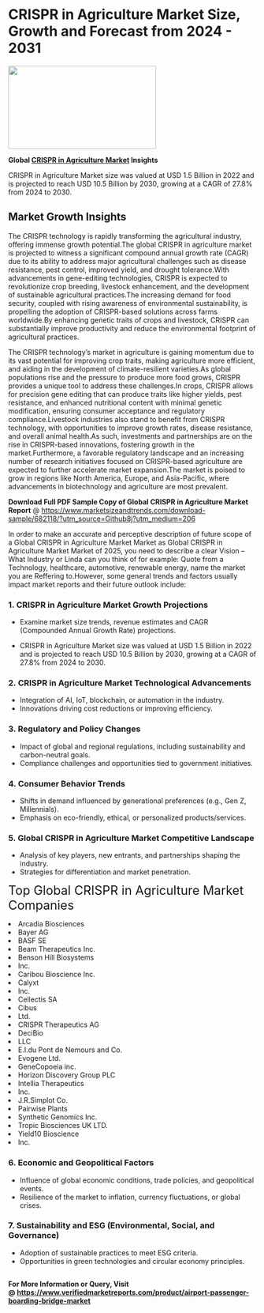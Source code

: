 <H1>CRISPR in Agriculture Market Size, Growth and Forecast from 2024 - 2031</H1><img class="aligncenter size-medium wp-image-584254" src="https://thirdeyenews.in/wp-content/uploads/2024/09/Global-Market-Research-300x168.jpeg" alt="" width="300" height="168" /><p><strong>Global&nbsp;<a href="https://www.marketsizeandtrends.com/download-sample/682118/?utm_source=Github8j?utm_medium=206">CRISPR in Agriculture Market</a> Insights</strong></p><p>CRISPR in Agriculture Market size was valued at USD 1.5 Billion in 2022 and is projected to reach USD 10.5 Billion by 2030, growing at a CAGR of 27.8% from 2024 to 2030.</p><p><h2>Market Growth Insights</h2> <p>The CRISPR technology is rapidly transforming the agricultural industry, offering immense growth potential.The global CRISPR in agriculture market is projected to witness a significant compound annual growth rate (CAGR) due to its ability to address major agricultural challenges such as disease resistance, pest control, improved yield, and drought tolerance.With advancements in gene-editing technologies, CRISPR is expected to revolutionize crop breeding, livestock enhancement, and the development of sustainable agricultural practices.The increasing demand for food security, coupled with rising awareness of environmental sustainability, is propelling the adoption of CRISPR-based solutions across farms worldwide.By enhancing genetic traits of crops and livestock, CRISPR can substantially improve productivity and reduce the environmental footprint of agricultural practices.</p> <p>The CRISPR technology’s market in agriculture is gaining momentum due to its vast potential for improving crop traits, making agriculture more efficient, and aiding in the development of climate-resilient varieties.As global populations rise and the pressure to produce more food grows, CRISPR provides a unique tool to address these challenges.In crops, CRISPR allows for precision gene editing that can produce traits like higher yields, pest resistance, and enhanced nutritional content with minimal genetic modification, ensuring consumer acceptance and regulatory compliance.Livestock industries also stand to benefit from CRISPR technology, with opportunities to improve growth rates, disease resistance, and overall animal health.As such, investments and partnerships are on the rise in CRISPR-based innovations, fostering growth in the market.Furthermore, a favorable regulatory landscape and an increasing number of research initiatives focused on CRISPR-based agriculture are expected to further accelerate market expansion.The market is poised to grow in regions like North America, Europe, and Asia-Pacific, where advancements in biotechnology and agriculture are most prevalent.</p> <p><span class=""><strong>Download Full PDF Sample Copy of Global CRISPR in Agriculture Market Report</strong> @ <a href="https://www.marketsizeandtrends.com/download-sample/682118/?utm_source=Github8j?utm_medium=206" target="_blank">https://www.marketsizeandtrends.com/download-sample/682118/?utm_source=Github8j?utm_medium=206</a></span></p><p>In order to make an accurate and perceptive description of future scope of a Global&nbsp;CRISPR in Agriculture Market Market as Global&nbsp;CRISPR in Agriculture Market Market of 2025, you need to describe a clear Vision &ndash; What Industry or Linda can you think of for example: Quote from a Technology, healthcare, automotive, renewable energy, name the market you are Reffering to.However, some general trends and factors usually impact market reports and their future outlook include:</p><h3>1.&nbsp;<strong>CRISPR in Agriculture Market Growth Projections</strong></h3><ul><li>Examine market size trends, revenue estimates and CAGR (Compounded Annual Growth Rate) projections.</li><li><p>CRISPR in Agriculture Market size was valued at USD 1.5 Billion in 2022 and is projected to reach USD 10.5 Billion by 2030, growing at a CAGR of 27.8% from 2024 to 2030.</p></li></ul><h3>2.&nbsp;<strong>CRISPR in Agriculture Market Technological Advancements</strong></h3><ul><li>Integration of AI, IoT, blockchain, or automation in the industry.</li><li>Innovations driving cost reductions or improving efficiency.</li></ul><h3>3.&nbsp;<strong>Regulatory and Policy Changes</strong></h3><ul><li>Impact of global and regional regulations, including sustainability and carbon-neutral goals.</li><li>Compliance challenges and opportunities tied to government initiatives.</li></ul><h3>4.&nbsp;<strong>Consumer Behavior Trends</strong></h3><ul><li>Shifts in demand influenced by generational preferences (e.g., Gen Z, Millennials).</li><li>Emphasis on eco-friendly, ethical, or personalized products/services.</li></ul><h3>5.&nbsp;<strong>Global CRISPR in Agriculture Market Competitive Landscape</strong></h3><ul><li>Analysis of key players, new entrants, and partnerships shaping the industry.</li><li>Strategies for differentiation and market penetration.</li></ul><p data-pm-slice="1 1 []"><span style="color: inherit; font-family: inherit; font-size: 25px;">Top Global CRISPR in Agriculture Market Companies</span></p><div class="" data-test-id=""><p><li>Arcadia Biosciences</li><li> Bayer AG</li><li> BASF SE</li><li> Beam Therapeutics Inc.</li><li> Benson Hill Biosystems</li><li> Inc.</li><li> Caribou Bioscience Inc.</li><li> Calyxt</li><li> Inc.</li><li> Cellectis SA</li><li> Cibus</li><li> Ltd.</li><li> CRISPR Therapeutics AG</li><li> DeciBio</li><li> LLC</li><li> E.I.du Pont de Nemours and Co.</li><li> Evogene Ltd.</li><li> GeneCopoeia inc.</li><li> Horizon Discovery Group PLC</li><li> Intellia Therapeutics</li><li> Inc.</li><li> J.R.Simplot Co.</li><li> Pairwise Plants</li><li> Synthetic Genomics Inc.</li><li> Tropic Biosciences UK LTD.</li><li> Yield10 Bioscience</li><li> Inc.</li></p></div><h3>6.&nbsp;<strong>Economic and Geopolitical Factors</strong></h3><ul><li>Influence of global economic conditions, trade policies, and geopolitical events.</li><li>Resilience of the market to inflation, currency fluctuations, or global crises.</li></ul><h3>7.&nbsp;<strong>Sustainability and ESG (Environmental, Social, and Governance)</strong></h3><ul><li>Adoption of sustainable practices to meet ESG criteria.</li><li>Opportunities in green technologies and circular economy principles.</li></ul><h2><strong style="font-size: 14px;">For More Information or Query, Visit @&nbsp;</strong><a style="background-color: #ffffff; font-size: 14px;" href="https://www.marketsizeandtrends.com/report/crispr-in-agriculture-market/" target="_blank">https://www.verifiedmarketreports.com/product/airport-passenger-boarding-bridge-market</a></h2>